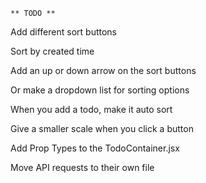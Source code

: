 `** TODO **`

<!-- Make the delete button actually delete the item in the airtable app -->

Add different sort buttons

Sort by created time

Add an up or down arrow on the sort buttons

Or make a dropdown list for sorting options

When you add a todo, make it auto sort

Give a smaller scale when you click a button

Add Prop Types to the TodoContainer.jsx

Move API requests to their own file
